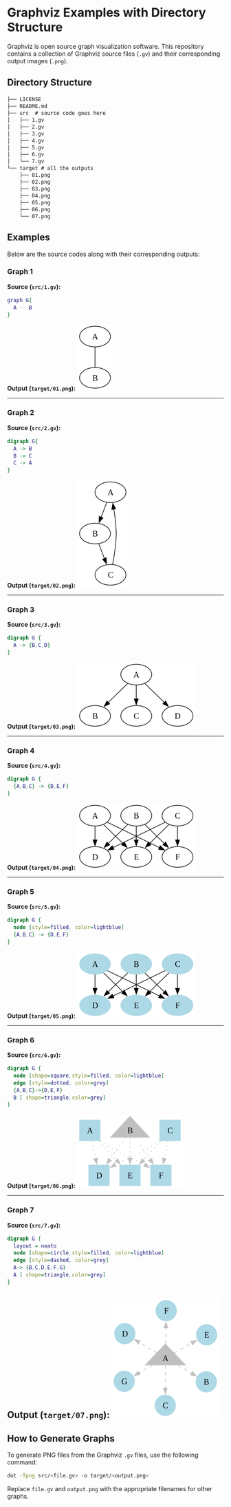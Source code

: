 # Graphviz Examples with Directory Structure
Graphviz is open source graph visualization software. This repository contains a collection of Graphviz source files (`.gv`) and their corresponding output images (`.png`).

## Directory Structure

```
├── LICENSE
├── README.md
├── src  # source code goes here
│   ├── 1.gv
│   ├── 2.gv
│   ├── 3.gv
│   ├── 4.gv
│   ├── 5.gv
│   ├── 6.gv
│   └── 7.gv
└── target # all the outputs
    ├── 01.png
    ├── 02.png
    ├── 03.png
    ├── 04.png
    ├── 05.png
    ├── 06.png
    └── 07.png
```

## Examples

Below are the source codes along with their corresponding outputs:

### Graph 1

**Source (`src/1.gv`):**
```dot
graph G{
  A -- B
}
```

**Output (`target/01.png`):**
![Graph 1](target/01.png)

---

### Graph 2

**Source (`src/2.gv`):**
```dot
digraph G{
  A -> B
  B -> C 
  C -> A
}
```

**Output (`target/02.png`):**
![Graph 2](target/02.png)

---

### Graph 3

**Source (`src/3.gv`):**
```dot
digraph G {
  A -> {B,C,D}
}
```

**Output (`target/03.png`):**
![Graph 3](target/03.png)

---

### Graph 4

**Source (`src/4.gv`):**
```dot
digraph G {
  {A,B,C} -> {D,E,F}
}
```

**Output (`target/04.png`):**
![Graph 4](target/04.png)

---

### Graph 5

**Source (`src/5.gv`):**
```dot
digraph G {
  node [style=filled, color=lightblue]
  {A,B,C} -> {D,E,F}
}
```

**Output (`target/05.png`):**
![Graph 5](target/05.png)

---

### Graph 6

**Source (`src/6.gv`):**
```dot
digraph G {
  node [shape=square,style=filled, color=lightblue]
  edge [style=dotted, color=grey]
  {A,B,C}->{D,E,F}
  B [ shape=triangle,color=grey]
}
```

**Output (`target/06.png`):**
![Graph 6](target/06.png)

---

### Graph 7

**Source (`src/7.gv`):**
```dot
digraph G {
  layout = neato
  node [shape=circle,style=filled, color=lightblue]
  edge [style=dashed, color=grey]
  A-> {B,C,D,E,F,G}
  A [ shape=triangle,color=grey]
}
```

**Output (`target/07.png`):**
![Graph 7](target/07.png)
---

## How to Generate Graphs

To generate PNG files from the Graphviz `.gv` files, use the following command:

```bash
dot -Tpng src/<file.gv> -o target/<output.png>
```

Replace `file.gv` and `output.png` with the appropriate filenames for other graphs.



